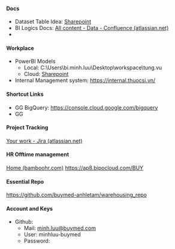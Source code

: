 #### Docs
- Dataset Table Idea: [Sharepoint](https://thuocsi1.sharepoint.com/sites/BI/Lists/List_BG_Silver_Tables/AllItems.aspx)
- BI Logics Docs: [All content - Data - Confluence (atlassian.net)](https://buymed.atlassian.net/wiki/spaces/DataTeam/pages)
- 
#### Workplace
- PowerBI Models 
	- Local: C:\Users\bi.minh.luu\Desktop\workspace\tung.vu
	- Cloud: [Sharepoint](https://thuocsi1-my.sharepoint.com/personal/bi_buymed_com/_layouts/15/onedrive.aspx?e=5%3A96d9b3134c164b359760fe519c598e88&sharingv2=true&fromShare=true&at=9&CID=fae6339d%2D7eb6%2D4ae4%2Db310%2D280d5557ccac&id=%2Fpersonal%2Fbi%5Fbuymed%5Fcom%2FDocuments%2FBI%2DCoreTeam&FolderCTID=0x012000F9FAF15921B2BE449C08C0918C4BB21B&view=0)
- Internal Management system: https://internal.thuocsi.vn/

#### Shortcut Links
- GG BigQuery: https://console.cloud.google.com/bigquery
- GG 

#### Project Tracking
[Your work - Jira (atlassian.net)](https://buymed.atlassian.net/jira/your-work)

#### HR Offtime management

[Home (bamboohr.com)](https://buymed.bamboohr.com/home/)
https://ap8.bipocloud.com/BUY

#### Essential Repo

https://github.com/buymed-anhletam/warehousing_repo
#### Account and Keys
- Github:
	- Mail: minh.luu@buymed.com
	- User: minhluu-buymed
	- Password: 
